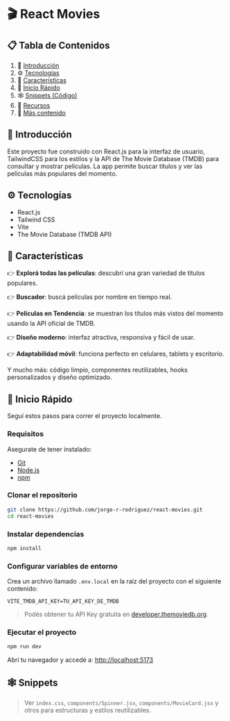 # 🎬 React Movies

## 📋 Tabla de Contenidos

1. 🤖 [Introducción](#introducción)
2. ⚙️ [Tecnologías](#tecnologías)
3. 🔋 [Características](#características)
4. 🤸 [Inicio Rápido](#inicio-rápido)
5. 🕸️ [Snippets (Código)](#snippets)
6. 🔗 [Recursos](#recursos)
7. 🚀 [Más contenido](#más-contenido)

## 🤖 Introducción

Este proyecto fue construido con React.js para la interfaz de usuario, TailwindCSS para los estilos y la API de The Movie Database (TMDB) para consultar y mostrar películas. La app permite buscar títulos y ver las películas más populares del momento.

## ⚙️ Tecnologías

- React.js
- Tailwind CSS
- Vite
- The Movie Database (TMDB API)

## 🔋 Características

👉 **Explorá todas las películas**: descubrí una gran variedad de títulos populares.

👉 **Buscador**: buscá películas por nombre en tiempo real.

👉 **Películas en Tendencia**: se muestran los títulos más vistos del momento usando la API oficial de TMDB.

👉 **Diseño moderno**: interfaz atractiva, responsiva y fácil de usar.

👉 **Adaptabilidad móvil**: funciona perfecto en celulares, tablets y escritorio.

Y mucho más: código limpio, componentes reutilizables, hooks personalizados y diseño optimizado.

## 🤸 Inicio Rápido

Seguí estos pasos para correr el proyecto localmente.

### Requisitos

Asegurate de tener instalado:

- [Git](https://git-scm.com/)
- [Node.js](https://nodejs.org/)
- [npm](https://www.npmjs.com/)

### Clonar el repositorio

```bash
git clone https://github.com/jorge-r-rodriguez/react-movies.git
cd react-movies
```

### Instalar dependencias

```bash
npm install
```

### Configurar variables de entorno

Crea un archivo llamado `.env.local` en la raíz del proyecto con el siguiente contenido:

```env
VITE_TMDB_API_KEY=TU_API_KEY_DE_TMDB
```

> Podés obtener tu API Key gratuita en [developer.themoviedb.org](https://developer.themoviedb.org/).

### Ejecutar el proyecto

```bash
npm run dev
```

Abrí tu navegador y accedé a: [http://localhost:5173](http://localhost:5173)

## 🕸️ Snippets

> Ver `index.css`, `components/Spinner.jsx`, `components/MovieCard.jsx` y otros para estructuras y estilos reutilizables.

